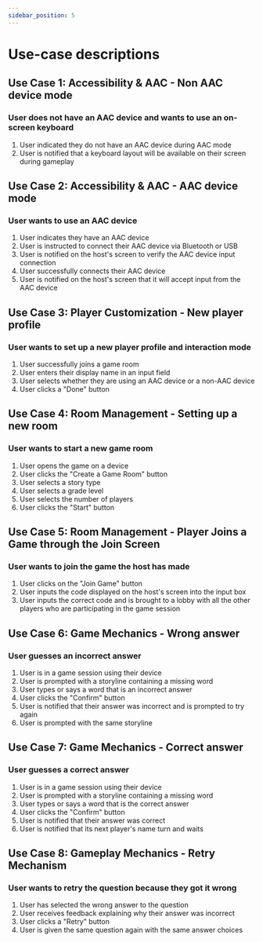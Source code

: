 ```yaml
---
sidebar_position: 5
---
```


# Use-case descriptions

## Use Case 1: Accessibility & AAC - Non AAC device mode

### User does not have an AAC device and wants to use an on-screen keyboard
1. User indicated they do not have an AAC device during AAC mode 
2. User is notified that a keyboard layout will be available on their screen during gameplay

## Use Case 2: Accessibility & AAC - AAC device mode

### User wants to use an AAC device
1. User indicates they have an AAC device
2. User is instructed to connect their AAC device via Bluetooth or USB
3. User is notified on the host's screen to verify the AAC device input connection
4. User successfully connects their AAC device
5. User is notified on the host's screen that it will accept input from the AAC device

## Use Case 3: Player Customization - New player profile

### User wants to set up a new player profile and interaction mode

1. User successfully joins a game room
2. User enters their display name in an input field
3. User selects whether they are using an AAC device or a non-AAC device
4. User clicks a "Done" button

## Use Case 4: Room Management - Setting up a new room

### User wants to start a new game room

1. User opens the game on a device
2. User clicks the "Create a Game Room" button
3. User selects a story type
4. User selects a grade level 
5. User selects the number of players
6. User clicks the "Start" button

## Use Case 5: Room Management - Player Joins a Game through the Join Screen

### User wants to join the game the host has made

1. User clicks on the "Join Game" button
2. User inputs the code displayed on the host's screen into the input box
3. User inputs the correct code and is brought to a lobby with all the other players who are participating in the game session

## Use Case 6: Game Mechanics - Wrong answer

### User guesses an incorrect answer

1. User is in a game session using their device
2. User is prompted with a storyline containing a missing word
3. User types or says a word that is an incorrect answer
4. User clicks the "Confirm" button
5. User is notified that their answer was incorrect and is prompted to try again
6. User is prompted with the same storyline

## Use Case 7: Game Mechanics - Correct answer

### User guesses a correct answer

1. User is in a game session using their device
2. User is prompted with a storyline containing a missing word
3. User types or says a word that is the correct answer
4. User clicks the "Confirm" button
5. User is notified that their answer was correct
6. User is notified that its next player's name turn and waits

## Use Case 8: Gameplay Mechanics - Retry Mechanism

### User wants to retry the question because they got it wrong 

1. User has selected the wrong answer to the question
2. User receives feedback explaining why their answer was incorrect
3. User clicks a "Retry" button
4. User is given the same question again with the same answer choices 
